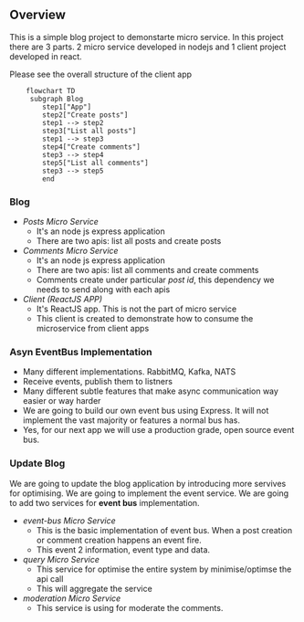 ## Overview

This is a simple blog project to demonstarte micro service. In this project there are 3 parts. 2 micro service developed in nodejs and 1 client project developed in react. 

Please see the overall structure of the client app

``` mermaid
    flowchart TD
     subgraph Blog 
        step1["App"]
        step2["Create posts"]
        step1 --> step2
        step3["List all posts"]
        step1 --> step3
        step4["Create comments"]
        step3 --> step4
        step5["List all comments"]
        step3 --> step5
        end
```

### Blog
- *Posts Micro Service*
    - It's an node js express application
    - There are two apis: list all posts and create posts
- *Comments Micro Service*
    - It's an node js express application
    - There are two apis: list all comments and create comments
    - Comments create under particular *post id*, this dependency we needs to send along with each apis
- *Client (ReactJS APP)*
    - It's  ReactJS app. This is not the part of micro service
    - This client is created to demonstrate how to consume the microservice from client apps

### Asyn EventBus Implementation
- Many different implementations. RabbitMQ, Kafka, NATS
- Receive events, publish them to listners
- Many different subtle features that make async communication way easier or way harder
- We are going to build our own event bus using Express. It will not implement the vast majority or features a normal bus has.
- Yes, for our next app we will use a production grade, open source event bus.

### Update Blog

We are going to update the blog application by introducing more servives for optimising.
We are going to implement the event service. We are going to add two services for **event bus** implementation.

- *event-bus Micro Service*
    - This is the basic implementation of event bus. When a post creation or comment creation happens an event fire.
    - This event 2 information, event type and data.
- *query Micro Service*
    - This service for optimise the entire system by minimise/optimse the api call
    - This will aggregate the service
- *moderation Micro Service*
    - This service is using for moderate the comments.

    